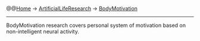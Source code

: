 @@[Home](Home.md) -> [ArtificialLifeResearch](ArtificialLifeResearch.md) -> [BodyMotivation](BodyMotivation.md)

---


BodyMotivation research covers personal system of motivation based on non-intelligent neural activity.